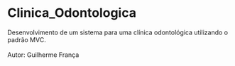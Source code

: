 # Clinica_Odontologica
Desenvolvimento de um sistema para uma clínica odontológica utilizando o padrão MVC. <br/><br/>
Autor: Guilherme França

